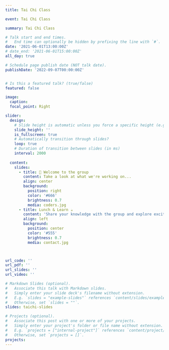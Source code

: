 ```yaml
---
title: Tai Chi Class

event: Tai Chi Class

summary: Tai Chi Class

# Talk start and end times.
#   End time can optionally be hidden by prefixing the line with `#`.
date: '2021-06-01T13:00:00Z'
# date_end: '2021-06-01T15:00:00Z'
all_day: true

# Schedule page publish date (NOT talk date).
publishDate: '2022-09-07T00:00:00Z'


# Is this a featured talk? (true/false)
featured: false

image:
  caption: 
  focal_point: Right

slider:
  design:
    # Slide height is automatic unless you force a specific height (e.g. '400px')
    slide_height: ''
    is_fullscreen: true
    # Automatically transition through slides?
    loop: true
    # Duration of transition between slides (in ms)
    interval: 2000
  
  content:
    slides:
      - title: 👋 Welcome to the group
        content: Take a look at what we're working on...
        align: center
        background:
          position: right
          color: '#666'
          brightness: 0.7
          media: coders.jpg
      - title: Lunch & Learn ☕️
        content: 'Share your knowledge with the group and explore exciting new topics together!'
        align: left
        background:
          position: center
          color: '#555'
          brightness: 0.7
          media: contact.jpg



url_code: ''
url_pdf: ''
url_slides: ''
url_video: ''

# Markdown Slides (optional).
#   Associate this talk with Markdown slides.
#   Simply enter your slide deck's filename without extension.
#   E.g. `slides = "example-slides"` references `content/slides/example-slides.md`.
#   Otherwise, set `slides = ""`.
slides: taichi-slides

# Projects (optional).
#   Associate this post with one or more of your projects.
#   Simply enter your project's folder or file name without extension.
#   E.g. `projects = ["internal-project"]` references `content/project/deep-learning/index.md`.
#   Otherwise, set `projects = []`.
projects:
---
```


